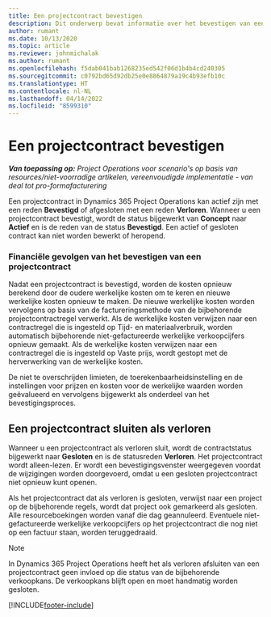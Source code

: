 ```yaml
---
title: Een projectcontract bevestigen
description: Dit onderwerp bevat informatie over het bevestigen van een contract in Project Operations.
author: rumant
ms.date: 10/13/2020
ms.topic: article
ms.reviewer: johnmichalak
ms.author: rumant
ms.openlocfilehash: f5dab041bab1268235ed542f06d1b4b4cd240305
ms.sourcegitcommit: c0792bd65d92db25e0e8864879a19c4b93efb10c
ms.translationtype: HT
ms.contentlocale: nl-NL
ms.lasthandoff: 04/14/2022
ms.locfileid: "8599310"
---
```

# <a name="confirm-a-project-contract"></a>Een projectcontract bevestigen

_**Van toepassing op:** Project Operations voor scenario's op basis van resources/niet-voorradige artikelen, vereenvoudigde implementatie - van deal tot pro-formafacturering_

Een projectcontract in Dynamics 365 Project Operations kan actief zijn met een reden **Bevestigd** of afgesloten met een reden **Verloren**. Wanneer u een projectcontract bevestigt, wordt de status bijgewerkt van **Concept** naar **Actief** en is de reden van de status **Bevestigd**. Een actief of gesloten contract kan niet worden bewerkt of heropend. 

### <a name="financial-impact-of-confirming-a-project-contract"></a>Financiële gevolgen van het bevestigen van een projectcontract

Nadat een projectcontract is bevestigd, worden de kosten opnieuw berekend door de oudere werkelijke kosten om te keren en nieuwe werkelijke kosten opnieuw te maken. De nieuwe werkelijke kosten worden vervolgens op basis van de factureringsmethode van de bijbehorende projectcontractregel verwerkt. Als de werkelijke kosten verwijzen naar een contractregel die is ingesteld op Tijd- en materiaalverbruik, worden automatisch bijbehorende niet-gefactureerde werkelijke verkoopcijfers opnieuw gemaakt. Als de werkelijke kosten verwijzen naar een contractregel die is ingesteld op Vaste prijs, wordt gestopt met de herverwerking van de werkelijke kosten.

De niet te overschrijden limieten, de toerekenbaarheidsinstelling en de instellingen voor prijzen en kosten voor de werkelijke waarden worden geëvalueerd en vervolgens bijgewerkt als onderdeel van het bevestigingsproces.

## <a name="close-a-project-contract-as-lost"></a>Een projectcontract sluiten als verloren

Wanneer u een projectcontract als verloren sluit, wordt de contractstatus bijgewerkt naar **Gesloten** en is de statusreden **Verloren**. Het projectcontract wordt alleen-lezen. Er wordt een bevestigingsvenster weergegeven voordat de wijzigingen worden doorgevoerd, omdat u een gesloten projectcontract niet opnieuw kunt openen.

Als het projectcontract dat als verloren is gesloten, verwijst naar een project op de bijbehorende regels, wordt dat project ook gemarkeerd als gesloten. Alle resourceboekingen worden vanaf die dag geannuleerd. Eventuele niet-gefactureerde werkelijke verkoopcijfers op het projectcontract die nog niet op een factuur staan, worden teruggedraaid.

> [!NOTE]
> In Dynamics 365 Project Operations heeft het als verloren afsluiten van een projectcontract geen invloed op die status van de bijbehorende verkoopkans. De verkoopkans blijft open en moet handmatig worden gesloten.


[!INCLUDE[footer-include](../../includes/footer-banner.md)]